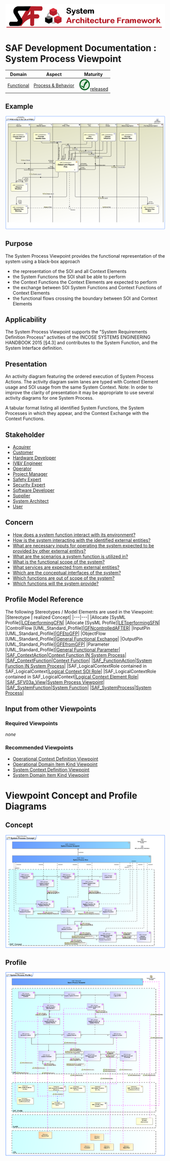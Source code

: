 ![System Architecture Framework](../../diagrams/Banner_SAF.png)
# SAF Development Documentation : System Process Viewpoint
|**Domain**|**Aspect**|**Maturity**|
| --- | --- | --- |
|[Functional](../../domains.md#Domain-Functional)|[Process & Behavior](../../aspects.md#Aspect-Process-&-Behavior)|![Released](../../diagrams/Symbol_confirmed.png )[released](../../using-saf/maturity.md#released)|
## Example
![System-Process-Viewpoint-primary-example.svg](../../diagrams/vp-examples/System-Process-Viewpoint-primary-example.svg)
## Purpose
The System Process Viewpoint provides the functional representation of the system using a black-box approach
* the representation of the SOI and all Context Elements
* the System Functions the SOI shall be able to perform
* the Context Functions the Context Elements are expected to perform
* the exchange between SOI System Functions and Context Functions of Context Elements
* the functional flows crossing the boundary between SOI and Context Elements
## Applicability
The System Process Viewpoint supports the "System Requirements Definition Process" activities of the INCOSE SYSTEMS ENGINEERING HANDBOOK 2015 [§4.3] and contributes to the System Function, and the System Interface definition.
## Presentation
An activity diagram featuring the ordered execution of System Process Actions. The activity diagram swim lanes are typed with Context Element usage and SOI usage from the same System Context. 
Note: In order to improve the clarity of presentation it may be appropriate to use several activity diagrams for one System Process.

A tabular format listing all identified System Functions, the System Processes in which they appear, and the Comtext Exchange with the Context Functions.

## Stakeholder
* [Acquirer](../../stakeholders.md#Acquirer)
* [Customer](../../stakeholders.md#Customer)
* [Hardware Developer](../../stakeholders.md#Hardware-Developer)
* [IV&V Engineer](../../stakeholders.md#IV&V-Engineer)
* [Operator](../../stakeholders.md#Operator)
* [Project Manager](../../stakeholders.md#Project-Manager)
* [Safety Expert](../../stakeholders.md#Safety-Expert)
* [Security Expert](../../stakeholders.md#Security-Expert)
* [Software Developer](../../stakeholders.md#Software-Developer)
* [Supplier](../../stakeholders.md#Supplier)
* [System Architect](../../stakeholders.md#System-Architect)
* [User](../../stakeholders.md#User)
## Concern
* [How does a system function interact with its environment?](../../concerns.md#_2021x_2_8710274_1674576758952_658537_23403)
* [How is the system interacting with the identified external entities?](../../concerns.md#_2021x_2_8710274_1674576758710_799233_23181)
* [What are necessary inputs for operating the system expected to be provided by other external entitys?](../../concerns.md#_2021x_2_8710274_1674576758674_250912_23143)
* [What are the scenarios a system function is utilized in?](../../concerns.md#_2021x_2_8710274_1674576758630_745758_23103)
* [What is the functional scope of the system?](../../concerns.md#_2021x_2_8710274_1674576758960_189958_23415)
* [What services are expected from external entities?](../../concerns.md#_2021x_2_8710274_1674576758798_462644_23290)
* [Which are the conceptual interfaces of the system?](../../concerns.md#_2021x_2_8710274_1674576758808_527146_23298)
* [Which functions are out of scope of the system?](../../concerns.md#_2021x_2_8710274_1674576758924_539039_23390)
* [Which functions will the system provide?](../../concerns.md#_2021x_2_8710274_1674576758649_392764_23120)
## Profile Model Reference
The following Stereotypes / Model Elements are used in the Viewpoint:
|Stereotype | realized Concept|
|---|---|
|Allocate [SysML Profile]|[LCEperformingCFN](../concept/concepts.md#LCEperformingCFN)|
|Allocate [SysML Profile]|[LETperformingSFN](../concept/concepts.md#LETperformingSFN)|
|ControlFlow [UML_Standard_Profile]|[GFNcontrolledAFTER](../concept/concepts.md#GFNcontrolledAFTER)|
|InputPin [UML_Standard_Profile]|[GFEtoGFP](../concept/concepts.md#GFEtoGFP)|
|ObjectFlow [UML_Standard_Profile]|[General Functional Exchange](../concept/concepts.md#General-Functional-Exchange)|
|OutputPin [UML_Standard_Profile]|[GFEfromGFP](../concept/concepts.md#GFEfromGFP)|
|Parameter [UML_Standard_Profile]|[General Functional Parameter](../concept/concepts.md#General-Functional-Parameter)|
|[SAF_ContextAction](../../stereotypes.md#SAF_ContextAction)|[Context Function IN System Process](../concept/concepts.md#Context-Function-IN-System-Process)|
|[SAF_ContextFunction](../../stereotypes.md#SAF_ContextFunction)|[Context Function](../concept/concepts.md#Context-Function)|
|[SAF_FunctionAction](../../stereotypes.md#SAF_FunctionAction)|[System Function IN System Process](../concept/concepts.md#System-Function-IN-System-Process)|
|SAF_LogicalContextRole contained in SAF_LogicalContext|[Logical Context SOI Role](../concept/concepts.md#Logical-Context-SOI-Role)|
|SAF_LogicalContextRole contained in SAF_LogicalContext|[Logical Context Element Role](../concept/concepts.md#Logical-Context-Element-Role)|
|[SAF_SFV03a_View](../../stereotypes.md#SAF_SFV03a_View)|[System Process Viewpoint](../concept/concepts.md#System-Process-Viewpoint)|
|[SAF_SystemFunction](../../stereotypes.md#SAF_SystemFunction)|[System Function](../concept/concepts.md#System-Function)|
|[SAF_SystemProcess](../../stereotypes.md#SAF_SystemProcess)|[System Process](../concept/concepts.md#System-Process)|
## Input from other Viewpoints
### Required Viewpoints
*none*
### Recommended Viewpoints
* [Operational Context Definition Viewpoint](Operational-Context-Definition-Viewpoint.md)
* [Operational Domain Item Kind Viewpoint](Operational-Domain-Item-Kind-Viewpoint.md)
* [System Context Definition Viewpoint](System-Context-Definition-Viewpoint.md)
* [System Domain Item Kind Viewpoint](System-Domain-Item-Kind-Viewpoint.md)
# Viewpoint Concept and Profile Diagrams
## Concept
![System Process Concept](diagrams/System-Process-Concept.svg)
## Profile
![System Process Profile](diagrams/System-Process-Profile.svg)
